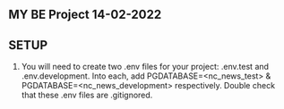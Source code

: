 ## MY BE Project 14-02-2022

## SETUP

1. You will need to create two .env files for your project: .env.test and .env.development. Into each, add PGDATABASE=<nc_news_test> & PGDATABASE=<nc_news_development> respectively. Double check that these .env files are .gitignored.
